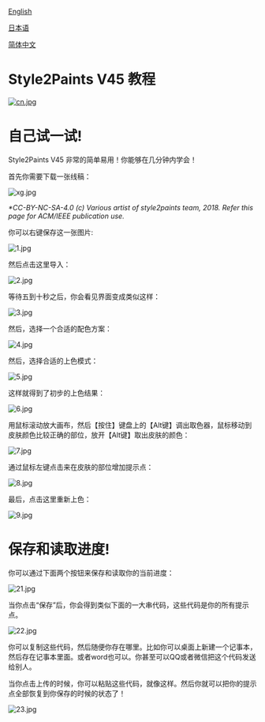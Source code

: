 ﻿[English](https://style2paints.github.io/)

[日本语](https://style2paints.github.io/README_ja)

[简体中文](https://style2paints.github.io/README_zh)

# Style2Paints V45 教程

[![cn.jpg](https://i.loli.net/2019/12/07/Ln5dsIj3tmKAqBH.jpg)](https://i.loli.net/2019/12/07/Ln5dsIj3tmKAqBH.jpg)

# 自己试一试!

Style2Paints V45 非常的简单易用！你能够在几分钟内学会！

首先你需要下载一张线稿：

![xg.jpg](https://i.loli.net/2019/12/07/pHOmb7nX2MivuVo.png)

*\*CC-BY-NC-SA-4.0 (c) Various artist of style2paints team, 2018. Refer this page for ACM/IEEE publication use.*

你可以右键保存这一张图片:

![1.jpg](https://i.loli.net/2019/12/07/wURDLvKsl9Cyiqh.jpg)

然后点击这里导入：

![2.jpg](https://i.loli.net/2019/12/07/UmiHNs3hOoYkGPJ.jpg)

等待五到十秒之后，你会看见界面变成类似这样：

![3.jpg](https://i.loli.net/2019/12/07/vzBV9kd6FmXHuqb.jpg)

然后，选择一个合适的配色方案：

![4.jpg](https://i.loli.net/2019/12/07/1XY5h8Hxd9AMfGr.jpg)

然后，选择合适的上色模式：

![5.jpg](https://i.loli.net/2019/12/07/f68QsIuhEA27RLZ.jpg)

这样就得到了初步的上色结果：

![6.jpg](https://i.loli.net/2019/12/07/v8iMkrcbJuPC29F.jpg)

用鼠标滚动放大画布，然后【按住】键盘上的【Alt键】调出取色器，鼠标移动到皮肤颜色比较正确的部位，放开【Alt键】取出皮肤的颜色：

![7.jpg](https://i.loli.net/2019/12/07/cqY7HCdfaLNh2gw.jpg)


通过鼠标左键点击来在皮肤的部位增加提示点：

![8.jpg](https://i.loli.net/2019/12/07/fmDQsJEH7VrOZGa.jpg)

最后，点击这里重新上色：

![9.jpg](https://i.loli.net/2019/12/07/yOzmKefNS2XJxcP.jpg)

# 保存和读取进度!

你可以通过下面两个按钮来保存和读取你的当前进度：

![21.jpg](https://i.loli.net/2019/12/07/PlfXy1Tmj6HgNS5.jpg)

当你点击“保存”后，你会得到类似下面的一大串代码，这些代码是你的所有提示点。

![22.jpg](https://i.loli.net/2019/12/07/3UHpBK6tDkVScom.jpg)

你可以复制这些代码，然后随便你存在哪里。比如你可以桌面上新建一个记事本，然后存在记事本里面。或者word也可以。你甚至可以QQ或者微信把这个代码发送给别人。

当你点击上传的时候，你可以粘贴这些代码，就像这样。然后你就可以把你的提示点全部恢复到你保存的时候的状态了！

![23.jpg](https://i.loli.net/2019/12/07/dTMD48euUFYBOEG.jpg)

<span id="faq"></span>


